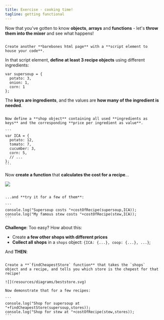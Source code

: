 ```yaml
---
title: Exercise - cooking time!
tagline: getting functional
---
```


Now that you've gotten to know **objects**, **arrays** and **functions** - let's **throw them into the mixer** and see what happens!

~~~

Create another **barebones html page** with a **script element to house your code**.

~~~

In that script element, **define at least 3 recipe objects** using different ingredients:

```
var supersoup = {
  potato: 3,
  onion: 1,
  corn: 1
};
```

The **keys are ingredients**, and the values are **how many of the ingredient is needed**.

~~~

Now define a **shop object** containing all used **ingredients as keys** and the corresponding **price per ingredient as value**.

```
var ICA = {
  potato: 12,
  tomato: 7,
  cucumber: 3,
  corn: 5,
  // ...
};
```

~~~

Now **create a function** that **calculates the cost for a recipe**...

![](resources/diagrams/recipecostcalc.svg)


~~~

...and **try it for a few of them**:

```
console.log("Supersoup costs "+costOfRecipe(supersoup,ICA));
console.log("My famous stew costs "+costOfRecipe(stew,ICA));
```

~~~

**Challenge**: Too easy? How about this:

* Create **a few other shops with different prices**
* **Collect all shops** in a `shops` object: `{ICA: {...}, coop: {...}, ...}`;

And **THEN**:

~~~

Create a **`findCheapestStore` function** that takes the `shops` object and a recipe, and tells you which store is the chepest for that recipe!

![](resources/diagrams/beststore.svg)

Now demonstrate that for a few recipes:

```
console.log("Shop for supersoup at "+findCheapestStore(supersoup,stores));
console.log("Shop for stew at "+costOfRecipe(stew,stores));
```
